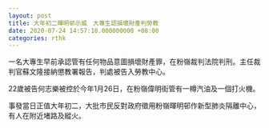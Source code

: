 ```yaml
---
layout: post
title: 大年初二暉明邨示威　大專生認損壞財產判勞教
date: 2020-07-24 14:57:18.000000000 +08:00
categories: rthk
---
```


一名大專生早前承認管有任何物品意圖損壞財產罪，在粉嶺裁判法院判刑。主任裁判官蘇文隆接納懲教署報告，判處被告入勞教中心。

22歲被告何志樂被控於今年1月26日，在粉嶺偉明街管有一樽汽油及一個打火機。

事發當日正值大年初二，大批市民反對政府徵用粉嶺暉明邨作新型肺炎隔離中心，有人在附近堵路及縱火。
